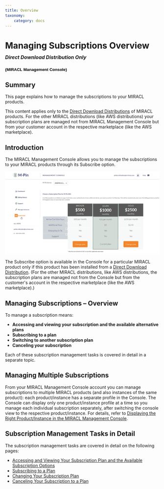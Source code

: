```yaml
---
title: Overview
taxonomy:
    category: docs
---
```


Managing Subscriptions Overview
<span style="font-size:16px;">*Direct Download Distribution Only*</span>
========================================================================

**<span style="font-size:10.0pt;line-height:106%;font-family:
&quot;Verdana&quot;,sans-serif;color:black;background:white">(MIRACL Management Console)</span>**

Summary
-------

This page explains how to manage the subscriptions to your MIRACL products.

This content applies only to the [Direct Download Distributions](#Direct%20Download%20Distribution) of MIRACL products. For the other MIRACL distributions (like AWS distributions) your subscription plans are managed not from MIRACL Management Console but from your customer account in the respective marketplace (like the AWS marketplace).

Introduction
------------

The MIRACL Management Console allows you to manage the subscriptions to your MIRACL products through its Subscribe option.

![Accessing the Subscribe option](/images/screenshot_6(4).jpg?dc=201507240759-247)

The Subscribe option is available in the Console for a particular MIRACL product only if this product has been installed from a [Direct Download Distribution](#Direct%20Download%20Distribution). (For the other MIRACL distributions, like AWS distributions, the subscription plans are managed not from the Console but from the customer's account in the respective marketplace (like the AWS marketplace).)

Managing Subscriptions – Overview
---------------------------------

To manage a subscription means:

-   **Accessing and viewing your subscription and the available alternative plans**
-   **Subscribing to a plan**
-   **Switching to another subscription plan**
-   **Canceling your subscription**

Each of these subscription management tasks is covered in detail in a separate topic.

Managing Multiple Subscriptions
-------------------------------

From your MIRACL Management Console account you can manage subscriptions to multiple MIRACL products (and also instances of the same product): each product/instance has a separate profile in the Console. The Console can display only one product/instance profile at a time so you manage each individual subscription separately, after switching the console view to the respective product/instance. For details, refer to [Displaying the Right Product/Instance in the MIRACL Management Console](#).

Subscription Management Tasks in Detail
---------------------------------------

The subscription management tasks are covered in detail on the following pages:

-   [Accessing and Viewing Your Subscription Plan and the Available Subscription Options](#)
-   [Subscribing to a Plan](#)
-   [Changing Your Subscription Plan](#)
-   [Canceling Your Subscription to a Plan](#)

